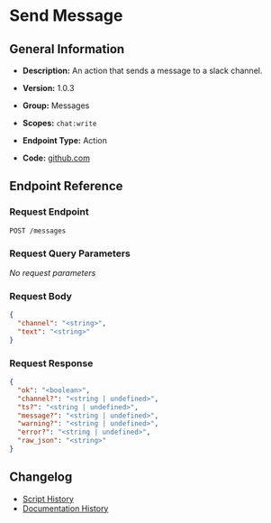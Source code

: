 <!-- BEGIN GENERATED CONTENT -->
# Send Message

## General Information

- **Description:** An action that sends a message to a slack channel.

- **Version:** 1.0.3
- **Group:** Messages
- **Scopes:** `chat:write`
- **Endpoint Type:** Action
- **Code:** [github.com](https://github.com/NangoHQ/integration-templates/tree/main/integrations/slack/actions/send-message.ts)


## Endpoint Reference

### Request Endpoint

`POST /messages`

### Request Query Parameters

_No request parameters_

### Request Body

```json
{
  "channel": "<string>",
  "text": "<string>"
}
```

### Request Response

```json
{
  "ok": "<boolean>",
  "channel?": "<string | undefined>",
  "ts?": "<string | undefined>",
  "message?": "<string | undefined>",
  "warning?": "<string | undefined>",
  "error?": "<string | undefined>",
  "raw_json": "<string>"
}
```

## Changelog

- [Script History](https://github.com/NangoHQ/integration-templates/commits/main/integrations/slack/actions/send-message.ts)
- [Documentation History](https://github.com/NangoHQ/integration-templates/commits/main/integrations/slack/actions/send-message.md)

<!-- END  GENERATED CONTENT -->

